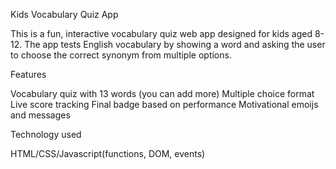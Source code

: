 Kids Vocabulary Quiz App

This is a fun, interactive vocabulary quiz web app designed for kids aged 8-12. The app tests English vocabulary by showing a word and asking the user to choose the correct synonym from multiple options.

Features

Vocabulary quiz with 13 words (you can add more)
Multiple choice format
Live score tracking
Final badge based on performance
Motivational  emoijs and messages

Technology used

HTML/CSS/Javascript(functions, DOM, events)




